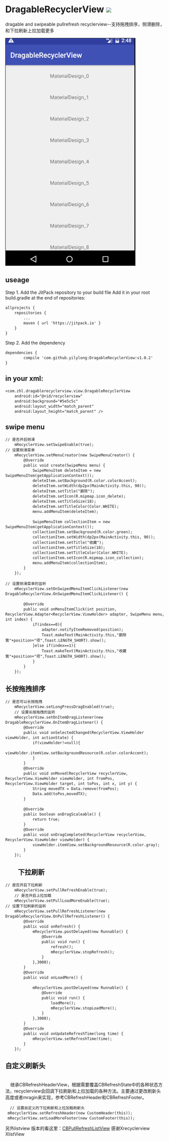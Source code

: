 # DragableRecyclerView [![](https://jitpack.io/v/yilylong/DragableRecyclerView.svg)](https://jitpack.io/#yilylong/DragableRecyclerView)
dragable and swipeable pullrefresh recyclerview--支持拖拽排序，侧滑删除，和下拉刷新上拉加载更多

<img src='/GIF.gif'>

useage
---

Step 1. Add the JitPack repository to your build file
Add it in your root build.gradle at the end of repositories:
	
    allprojects {
		repositories {
			...
			maven { url 'https://jitpack.io' }
		}
	}

Step 2. Add the dependency

    dependencies {
	        compile 'com.github.yilylong:DragableRecyclerView:v1.0.2'
	}

in your xml:
---
    <com.zhl.dragablerecyclerview.view.DragableRecyclerView
        android:id="@+id/recyclerview"
        android:background="#5e5c5c"
        android:layout_width="match_parent"
        android:layout_height="match_parent" />
        
swipe menu
---

    // 是否开启侧滑
        mRecyclerView.setSwipeEnable(true);
    // 设置侧滑菜单
        mRecyclerView.setMenuCreator(new SwipeMenuCreator() {
            @Override
            public void create(SwipeMenu menu) {
                SwipeMenuItem deleteItem = new SwipeMenuItem(getApplicationContext());
                deleteItem.setBackground(R.color.colorAccent);
                deleteItem.setWidth(dp2px(MainActivity.this, 90));
                deleteItem.setTitle("删除");
                deleteItem.setIcon(R.mipmap.icon_delete);
                deleteItem.setTitleSize(18);
                deleteItem.setTitleColor(Color.WHITE);
                menu.addMenuItem(deleteItem);

                SwipeMenuItem collectionItem = new SwipeMenuItem(getApplicationContext());
                collectionItem.setBackground(R.color.green);
                collectionItem.setWidth(dp2px(MainActivity.this, 90));
                collectionItem.setTitle("收藏");
                collectionItem.setTitleSize(18);
                collectionItem.setTitleColor(Color.WHITE);
                collectionItem.setIcon(R.mipmap.icon_collection);
                menu.addMenuItem(collectionItem);
            }
        });
        
    // 设置侧滑菜单的监听
        mRecyclerView.setOnSwipedMenuItemClickListener(new DragableRecyclerView.OnSwipedMenuItemClickListener() {

            @Override
            public void onMenuItemClick(int position, RecyclerView.Adapter<RecyclerView.ViewHolder> adapter, SwipeMenu menu, int index) {
                if(index==0){
                    adapter.notifyItemRemoved(position);
                    Toast.makeText(MainActivity.this,"删除第"+position+"项",Toast.LENGTH_SHORT).show();
                }else if(index==1){
                    Toast.makeText(MainActivity.this,"收藏第"+position+"项",Toast.LENGTH_SHORT).show();
                }
            }
        });       
 
 长按拖拽排序
 ---
 
    // 是否可以长按拖拽
        mRecyclerView.setLongPressDragEnabled(true);  
        // 设置长按拖拽的监听
        mRecyclerView.setOnItemDragListener(new DragableRecyclerView.OnItemDragListener() {
            @Override
            public void onSelectedChanged(RecyclerView.ViewHolder viewHolder, int actionState) {
                if(viewHolder!=null){
                    viewHolder.itemView.setBackgroundResource(R.color.colorAccent);
                }
            }
            @Override
            public void onMoved(RecyclerView recyclerView, RecyclerView.ViewHolder viewHolder, int fromPos, RecyclerView.ViewHolder target, int toPos, int x, int y) {
                String movedTX = Data.remove(fromPos);
                Data.add(toPos,movedTX);
            }

            @Override
            public boolean onDragScaleable() {
                return true;
            }
            @Override
            public void onDragCompleted(RecyclerView recyclerView, RecyclerView.ViewHolder viewHolder) {
                viewHolder.itemView.setBackgroundResource(R.color.gray);
            }
        });
        
下拉刷新
---

    // 是否开启下拉刷新
        mRecyclerView.setPullRefreshEnable(true);
        // 是否开启上拉加载
        mRecyclerView.setPullLoadMoreEnable(true);
    // 设置下拉刷新的监听
        mRecyclerView.setPullRefreshListener(new DragableRecyclerView.OnPullRefreshListener() {
            @Override
            public void onRefresh() {
                mRecyclerView.postDelayed(new Runnable() {
                    @Override
                    public void run() {
                        refresh();
                        mRecyclerView.stopRefresh();
                    }
                },3000);
            }
            @Override
            public void onLoadMore() {

                mRecyclerView.postDelayed(new Runnable() {
                    @Override
                    public void run() {
                        loadMore();
                        mRecyclerView.stopLoadMore();
                    }
                },3000);
            }
            @Override
            public void onUpdateRefreshTime(long time) {
                mRecyclerView.setRefreshTime(time);
            }
        });


  自定义刷新头
  ----
     
     继承CBRefreshHeaderView，根据需要覆盖CBRefreshState中的各种状态方法，recyclerview会回调下拉刷新和上拉加载的各种方法。主要通过更改刷新头高度或者mragin来实现，参考CBRefreshHeader和CBRefreshFooter。
     
      // 设置自定义的下拉刷新和上拉加载刷新头
     mRecyclerView.setRefreshHeader(new CustomHeader(this));
     mRecyclerView.setLoadMoreFooter(new CustomFooter(this));


另外listview 版本的看这里：[CBPullRefreshListView](https://github.com/yilylong/CBPullRefreshListView)
感谢Xrecyclerview XlistView
















                    
  
        

